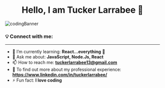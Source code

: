 <h1 align="center"> Hello, I am Tucker Larrabee 👋 </h1>


![codingBanner](https://user-images.githubusercontent.com/94421867/163398321-1f711af9-8be5-465b-ba1c-d6cf7664b2b2.png)

<h3>💡 Connect with me: </h3>

-----

<!--
**TuckerLarrabee/TuckerLarrabee** is a ✨ _special_ ✨ repository because its `README.md` (this file) appears on your GitHub profile.
-->

- 🌱 I’m currently learning: **React...everything** 🤣
- 💬 Ask me about: **JavaScript, Node.Js, React**
- 📫 How to reach me: **tuckerlarrabee13@gmail.com**
- 📄 To find out more about my professional experience: **https://www.linkedin.com/in/tuckerlarrabee/**
- ⚡ Fun fact: **I love coding**
<!-- 👯 I’m looking to collaborate on ... -->
<!-- 🔭 I’m currently working on -->
